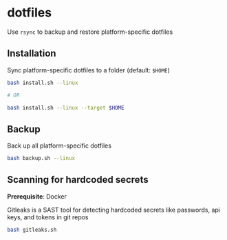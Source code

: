 # dotfiles

Use `rsync` to backup and restore platform-specific dotfiles

## Installation
Sync platform-specific dotfiles to a folder (default: `$HOME`)

```bash
bash install.sh --linux

# OR

bash install.sh --linux --target $HOME
```

## Backup
Back up all platform-specific dotfiles

```bash
bash backup.sh --linux
```

## Scanning for hardcoded secrets
**Prerequisite**: Docker

Gitleaks is a SAST tool for detecting hardcoded secrets like passwords, api keys, and tokens in git repos

```bash
bash gitleaks.sh
```

